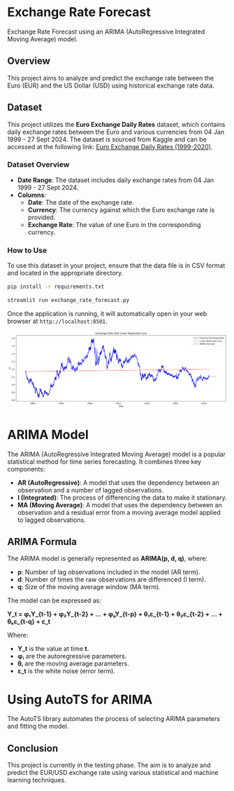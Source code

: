 # Exchange Rate Forecast
Exchange Rate Forecast using an ARIMA (AutoRegressive Integrated Moving Average) model.

## Overview
This project aims to analyze and predict the exchange rate between the Euro (EUR) and the US Dollar (USD) using historical exchange rate data.

## Dataset
This project utilizes the **Euro Exchange Daily Rates** dataset, which contains daily exchange rates between the Euro and various currencies from 04 Jan 1999 - 27 Sept 2024. The dataset is sourced from Kaggle and can be accessed at the following link: [Euro Exchange Daily Rates (1999-2020)](https://www.kaggle.com/datasets/lsind18/euro-exchange-daily-rates-19992020).

### Dataset Overview
- **Date Range**: The dataset includes daily exchange rates from 04 Jan 1999 - 27 Sept 2024.
- **Columns**:
  - **Date**: The date of the exchange rate.
  - **Currency**: The currency against which the Euro exchange rate is provided.
  - **Exchange Rate**: The value of one Euro in the corresponding currency.

### How to Use
To use this dataset in your project, ensure that the data file is in CSV format and located in the appropriate directory. 
```bash
pip install -r requirements.txt
```
```bash
streamlit run exchange_rate_forecast.py
```
Once the application is running, it will automatically open in your web browser at  ```http://localhost:8501```.


![](images/image.png)

# ARIMA Model
The ARIMA (AutoRegressive Integrated Moving Average) model is a popular statistical method for time series forecasting. It combines three key components:
- **AR (AutoRegressive)**: A model that uses the dependency between an observation and a number of lagged observations.
- **I (Integrated)**: The process of differencing the data to make it stationary.
- **MA (Moving Average)**: A model that uses the dependency between an observation and a residual error from a moving average model applied to lagged observations.

## ARIMA Formula
The ARIMA model is generally represented as **ARIMA(p, d, q)**, where:
- **p**: Number of lag observations included in the model (AR term).
- **d**: Number of times the raw observations are differenced (I term).
- **q**: Size of the moving average window (MA term).

The model can be expressed as:

**Y_t = φ₁Y_{t-1} + φ₂Y_{t-2} + ... + φₚY_{t-p} + θ₁ε_{t-1} + θ₂ε_{t-2} + ... + θₖε_{t-q} + ε_t**

Where:
- **Y_t** is the value at time **t**.
- **φᵢ** are the autoregressive parameters.
- **θᵢ** are the moving average parameters.
- **ε_t** is the white noise (error term).

# Using AutoTS for ARIMA
The AutoTS library automates the process of selecting ARIMA parameters and fitting the model.

## Conclusion

This project is currently in the testing phase. The aim is to analyze and predict the EUR/USD exchange rate using various statistical and machine learning techniques. 
